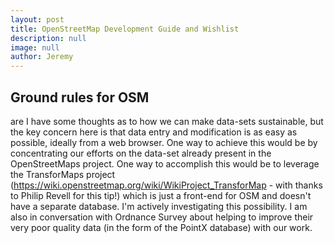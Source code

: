 ```yaml
---
layout: post
title: OpenStreetMap Development Guide and Wishlist
description: null
image: null
author: Jeremy
---
```


## Ground rules for OSM

are 
I have some thoughts as to how we can make data-sets sustainable, but the key concern here is that data entry and modification is as easy as possible, ideally from a web browser. One way to achieve this would be by concentrating our efforts on the data-set already present in the OpenStreetMaps project. One way to accomplish this would be to leverage the TransforMaps project (<a class="external-link" href="https://wiki.openstreetmap.org/wiki/WikiProject_TransforMap" rel="nofollow">https://wiki.openstreetmap.org/wiki/WikiProject_TransforMap</a> - with thanks to Philip Revell for this tip!) which is just a front-end for OSM and doesn't have a separate database. I'm actively investigating this possibility. I am also in conversation with Ordnance Survey about helping to improve their very poor quality data (in the form of the PointX database) with our work.

[^171161631]: There is a growing body of research into OSM. For two examples, see Pascal Neis and Alexander Zipf, “Analyzing the contributor activity of a volunteered geographic information project: The case of OpenStreetMap,” ISPRS International Journal of Geo-Information 2 (2012): 146–165 and Mordechai Haklay, “How good is volunteered geographical information? A comparative study of OpenStreetMap and Ordnance Survey datasets,” Environment and planning B: Planning and design 4 (2010): 682--703.

[^171161633]: Examples about, but take the now (in)famous example of Google's termination of the highly popular google reader project and recent commercialisation of their "maps engine" product, and more particular to mapping, Mapquest recently terminated their nominatim provision.